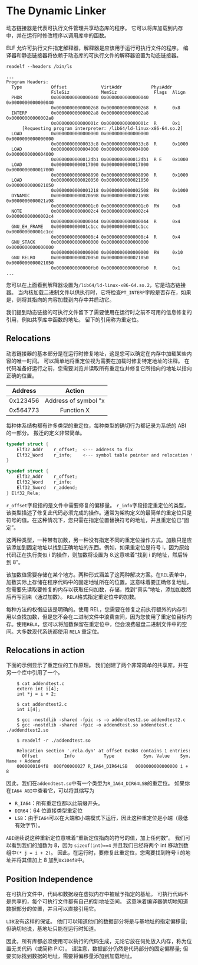 # The Dynamic Linker

动态链接器是代表可执行文件管理共享动态库的程序。 它可以将库加载到内存中，并在运行时修改程序以调用库中的函数。

ELF 允许可执行文件指定解释器，解释器是应该用于运行可执行文件的程序。 编译器和静态链接器将依赖于动态库的可执行文件的解释器设置为动态链接器。

`readelf --headers /bin/ls`

```
...
Program Headers:
  Type           Offset             VirtAddr           PhysAddr
                 FileSiz            MemSiz              Flags  Align
  PHDR           0x0000000000000040 0x0000000000000040 0x0000000000000040
                 0x0000000000000268 0x0000000000000268  R      0x8
  INTERP         0x00000000000002a8 0x00000000000002a8 0x00000000000002a8
                 0x000000000000001c 0x000000000000001c  R      0x1
      [Requesting program interpreter: /lib64/ld-linux-x86-64.so.2]
  LOAD           0x0000000000000000 0x0000000000000000 0x0000000000000000
                 0x00000000000033c8 0x00000000000033c8  R      0x1000
  LOAD           0x0000000000004000 0x0000000000004000 0x0000000000004000
                 0x0000000000012db1 0x0000000000012db1  R E    0x1000
  LOAD           0x0000000000017000 0x0000000000017000 0x0000000000017000
                 0x0000000000008890 0x0000000000008890  R      0x1000
  LOAD           0x0000000000020050 0x0000000000021050 0x0000000000021050
                 0x0000000000001218 0x0000000000002508  RW     0x1000
  DYNAMIC        0x0000000000020a98 0x0000000000021a98 0x0000000000021a98
                 0x00000000000001c0 0x00000000000001c0  RW     0x8
  NOTE           0x00000000000002c4 0x00000000000002c4 0x00000000000002c4
                 0x0000000000000044 0x0000000000000044  R      0x4
  GNU_EH_FRAME   0x000000000001c1cc 0x000000000001c1cc 0x000000000001c1cc
                 0x00000000000008c4 0x00000000000008c4  R      0x4
  GNU_STACK      0x0000000000000000 0x0000000000000000 0x0000000000000000
                 0x0000000000000000 0x0000000000000000  RW     0x10
  GNU_RELRO      0x0000000000020050 0x0000000000021050 0x0000000000021050
                 0x0000000000000fb0 0x0000000000000fb0  R      0x1
...
```

您可以在上面看到解释器设置为`/lib64/ld-linux-x86-64.so.2`，它是动态链接器。 当内核加载二进制文件以供执行时，它将检查`PT_INTERP`字段是否存在，如果是，则将其指向的内容加载到内存中并启动它。

我们提到动态链接的可执行文件留下了需要使用在运行时之前不可用的信息修复的引用，例如共享库中函数的地址。 留下的引用称为重定位。

## Relocations

动态链接器的基本部分是在运行时修复地址，这是您可以确定在内存中加载某些内容的唯一时间。 可以简单地将重定位视为需要在加载时修复特定地址的注释。 在代码准备好运行之前，您需要浏览并读取所有重定位并修复它所指向的地址以指向正确的位置。

| Address  |        Action        |
| -------- | :------------------: |
| 0x123456 | Address of symbol "x |
| 0x564773 |      Function X      |

每种体系结构都有许多类型的重定位，每种类型的确切行为都记录为系统的 ABI 的一部分。 搬迁的定义非常简单。

```c
typedef struct {
    Elf32_Addr    r_offset;  <--- address to fix
    Elf32_Word    r_info;    <--- symbol table pointer and relocation type
}

typedef struct {
    Elf32_Addr    r_offset;
    Elf32_Word    r_info;
    Elf32_Sword   r_addend;
} Elf32_Rela;
```

`r_offset`字段指的是文件中需要修复的偏移量。 `r_info`字段指定重定位的类型，该类型描述了修复此代码必须完成的操作。通常为架构定义的最简单的重定位只是符号的值。在这种情况下，您只需在指定位置替换符号的地址，并且重定位已“固定”。

这两种类型，一种带有加数，另一种没有指定不同的重定位操作方式。加数只是应该添加到固定地址以找到正确地址的东西。例如，如果重定位是符号 i，因为原始代码正在执行类似 i 的操作，则加数将设置为 8.这意味着“找到 i 的地址，然后转到 8”。

该加数值需要存储在某个地方。两种形式涵盖了这两种解决方案。在`REL`表单中，加数实际上存储在程序代码中的固定地址所在的位置。这意味着要正确修复地址，您需要先读取要修复的内存以获取任何加数，存储，找到“真实”地址，添加加数然后再写回来（通过加数）。 `RELA`格式指定重定位中的加数。

每种方法的权衡应该是明确的。使用 REL，您需要在修复之前执行额外的内存引用以查找加数，但是您不会在二进制文件中浪费空间，因为您使用了重定位目标内存。使用`RELA`，您可以将加数保留在重定位中，但会浪费磁盘二进制文件中的空间。大多数现代系统都使用 `RELA` 重定位。

## Relocations in action

下面的示例显示了重定位的工作原理。 我们创建了两个非常简单的共享库，并在另一个库中引用了一个。

```
    $ cat addendtest.c
    extern int i[4];
    int *j = i + 2;

    $ cat addendtest2.c
    int i[4];

    $ gcc -nostdlib -shared -fpic -s -o addendtest2.so addendtest2.c
    $ gcc -nostdlib -shared -fpic -o addendtest.so addendtest.c ./addendtest2.so

    $ readelf -r ./addendtest.so

    Relocation section '.rela.dyn' at offset 0x3b8 contains 1 entries:
      Offset          Info           Type           Sym. Value    Sym. Name + Addend
    0000000104f8  000f00000027 R_IA64_DIR64LSB   0000000000000000 i + 8
```

因此，我们在`addendtest.so`中有一个类型为`R_IA64_DIR64LSB`的重定位。 如果你在`IA64 ABI`中查看它，可以将其缩写为

- `R_IA64`：所有重定位都以此前缀开头。
- `DIR64`：64 位直接类型重定位
- `LSB`：由于`IA64`可以在大端和小端模式下运行，因此这种重定位是小端（最低有效字节）。

`ABI`继续说这种重新定位意味着“重新定位指向的符号的值，加上任何数”。 我们可以看到我们的加数为 8，因为 `sizeof(int)==4` 并且我们已经将两个 int 移动到数组中`(* j = i + 2)`。 因此，在运行时，要修复此重定位，您需要找到符号 i 的地址并将其值加上 8 加到`0x104f8`中。

## Position Independence

在可执行文件中，代码和数据段在虚拟内存中被赋予指定的基址。 可执行代码不是共享的，每个可执行文件都有自己的新地址空间。 这意味着编译器确切地知道数据部分的位置，并且可以直接引用它。

`LIB`没有这样的保证。 他们可以知道他们的数据部分将是与基地址的指定偏移量; 但确切地说，基地址只能在运行时知道。

因此，所有库都必须使用可以执行的代码生成，无论它放在何处放入内存，称为位置无关代码（或简称 PIC）。 请注意，数据部分仍然是代码部分的固定偏移量; 但要实际找到数据的地址，需要将偏移量添加到加载地址。
